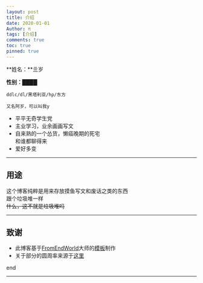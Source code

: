 ```yaml
---
layout: post
title: 介绍
date: 2020-01-01
Author: π
tags: [介绍]
comments: true
toc: true
pinned: true
---
```

 
**姓名：**亖岁

**性别：**████


    ddlc/dl/黑塔利亚/hp/东方

    又名阿岁，可以叫我y

* 平平无奇学生党  
* 主业学习，业余画画写文  
* 自来熟的一个怂货，懒癌晚期的死宅  
和谁都聊得来       
* 爱好多变  
 * * * * * 

## 用途

这个博客纯粹是用来存放摸鱼写文和废话之类的东西  
跟个垃圾堆一样  
<span style="text-decoration:line-through;">什么，这不就是垃圾堆吗</span>
* * * * * 
## 致谢

* 此博客基于[FromEndWorld](https://github.com/FromEndWorld)大师的[模板](https://github.com/FromEndWorld/LOFFER "LOFFER")制作
* 关于部分的圆周率来源于[这里](http://3.141592653589793238462643383279502884197169399375105820974944592.com/ "圆周率站")

end
* * * * * 
